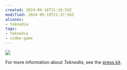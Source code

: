 ```yaml
---
created: 2024-09-16T21:19:53Z
modified: 2024-09-19T21:37:56Z
aliases:
- teknedia
tags:
- teknedia
- video-game
---
```


<div class="banner">

![](../press-kits/teknedia/screen-15.jpg)

</div>

For more information about _Teknedia_, see the [press kit](../press-kits/teknedia/index.md).
